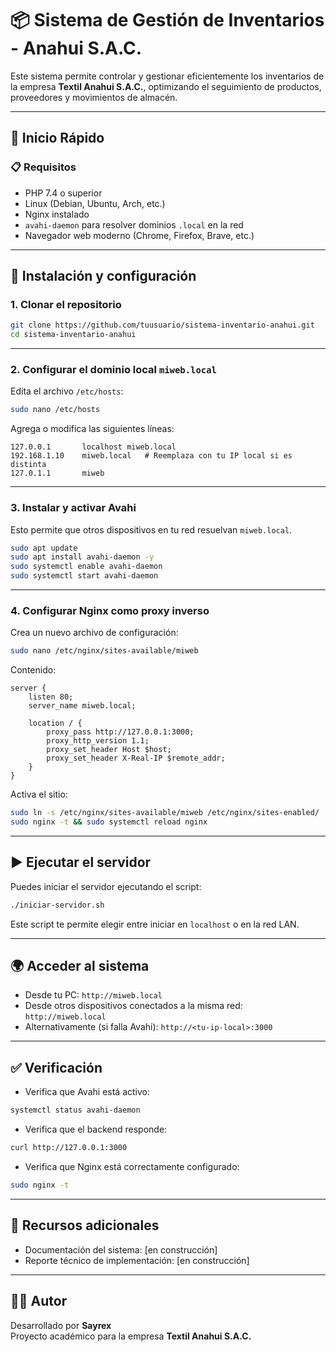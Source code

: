 # 📦 Sistema de Gestión de Inventarios - Anahui S.A.C.

Este sistema permite controlar y gestionar eficientemente los inventarios de la empresa **Textil Anahui S.A.C.**, optimizando el seguimiento de productos, proveedores y movimientos de almacén.

---

## 🚀 Inicio Rápido

### 📋 Requisitos

- PHP 7.4 o superior
- Linux (Debian, Ubuntu, Arch, etc.)
- Nginx instalado
- `avahi-daemon` para resolver dominios `.local` en la red
- Navegador web moderno (Chrome, Firefox, Brave, etc.)

---

## 📂 Instalación y configuración

### 1. Clonar el repositorio

```bash
git clone https://github.com/tuusuario/sistema-inventario-anahui.git
cd sistema-inventario-anahui
```

---

### 2. Configurar el dominio local `miweb.local`

Edita el archivo `/etc/hosts`:

```bash
sudo nano /etc/hosts
```

Agrega o modifica las siguientes líneas:

```
127.0.0.1       localhost miweb.local
192.168.1.10    miweb.local   # Reemplaza con tu IP local si es distinta
127.0.1.1       miweb
```

---

### 3. Instalar y activar Avahi

Esto permite que otros dispositivos en tu red resuelvan `miweb.local`.

```bash
sudo apt update
sudo apt install avahi-daemon -y
sudo systemctl enable avahi-daemon
sudo systemctl start avahi-daemon
```

---

### 4. Configurar Nginx como proxy inverso

Crea un nuevo archivo de configuración:

```bash
sudo nano /etc/nginx/sites-available/miweb
```

Contenido:

```nginx
server {
    listen 80;
    server_name miweb.local;

    location / {
        proxy_pass http://127.0.0.1:3000;
        proxy_http_version 1.1;
        proxy_set_header Host $host;
        proxy_set_header X-Real-IP $remote_addr;
    }
}
```

Activa el sitio:

```bash
sudo ln -s /etc/nginx/sites-available/miweb /etc/nginx/sites-enabled/
sudo nginx -t && sudo systemctl reload nginx
```

---

## ▶️ Ejecutar el servidor

Puedes iniciar el servidor ejecutando el script:

```bash
./iniciar-servidor.sh
```

Este script te permite elegir entre iniciar en `localhost` o en la red LAN.

---

## 🌍 Acceder al sistema

* Desde tu PC: `http://miweb.local`
* Desde otros dispositivos conectados a la misma red: `http://miweb.local`
* Alternativamente (si falla Avahi): `http://<tu-ip-local>:3000`

---

## ✅ Verificación

* Verifica que Avahi está activo:

```bash
systemctl status avahi-daemon
```

* Verifica que el backend responde:

```bash
curl http://127.0.0.1:3000
```

* Verifica que Nginx está correctamente configurado:

```bash
sudo nginx -t
```

---

## 🧰 Recursos adicionales

* Documentación del sistema: [en construcción]
* Reporte técnico de implementación: [en construcción]

---

## 🧑‍💻 Autor

Desarrollado por **Sayrex**  
Proyecto académico para la empresa **Textil Anahui S.A.C.**
